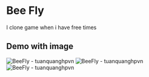 # Bee Fly

I clone game when i have free times

## Demo with image

[Image]: (https://raw.githubusercontent.com/tuanquanghpvn/BeeFly/master/BeeFly_1.png)

![BeeFly - tuanquanghpvn](https://github.com/tuanquanghpvn/BeeFly/blob/master/BeeFly_1.png "Demo 1")
![BeeFly - tuanquanghpvn](https://github.com/tuanquanghpvn/BeeFly/blob/master/BeeFly_2.png "Demo 2")
![BeeFly - tuanquanghpvn](https://github.com/tuanquanghpvn/BeeFly/blob/master/BeeFly_3.png "Demo 3")

